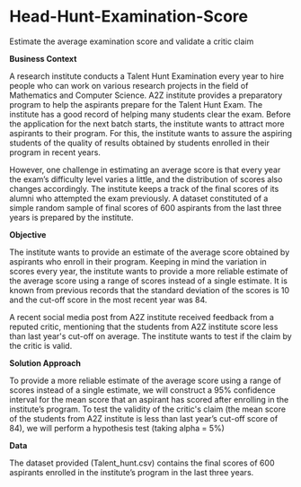 # Head-Hunt-Examination-Score
Estimate the average examination score and validate a critic claim

**Business Context**

A research institute conducts a Talent Hunt Examination every year to hire people who can work on various research projects in the field of Mathematics and Computer Science. A2Z institute provides a preparatory program to help the aspirants prepare for the Talent Hunt Exam. The institute has a good record of helping many students clear the exam. Before the application for the next batch starts, the institute wants to attract more aspirants to their program. For this, the institute wants to assure the aspiring students of the quality of results obtained by students enrolled in their program in recent years.

However, one challenge in estimating an average score is that every year the exam’s difficulty level varies a little, and the distribution of scores also changes accordingly. The institute keeps a track of the final scores of its alumni who attempted the exam previously. A dataset constituted of a simple random sample of final scores of 600 aspirants from the last three years is prepared by the institute.

**Objective**

The institute wants to provide an estimate of the average score obtained by aspirants who enroll in their program. Keeping in mind the variation in scores every year, the institute wants to provide a more reliable estimate of the average score using a range of scores instead of a single estimate. It is known from previous records that the standard deviation of the scores is 10 and the cut-off score in the most recent year was 84.

A recent social media post from A2Z institute received feedback from a reputed critic, mentioning that the students from A2Z institute score less than last year's cut-off on average. The institute wants to test if the claim by the critic is valid.

**Solution Approach**

To provide a more reliable estimate of the average score using a range of scores instead of a single estimate, we will construct a 95% confidence interval for the mean score that an aspirant has scored after enrolling in the institute’s program.
To test the validity of the critic's claim (the mean score of the students from A2Z institute is less than last year’s cut-off score of 84), we will perform a hypothesis test (taking alpha = 5%)

**Data**

The dataset provided (Talent_hunt.csv) contains the final scores of 600 aspirants enrolled in the institute’s program in the last three years.
